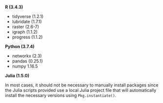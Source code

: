 **R (3.4.3)**

- tidyverse (1.2.1)
- lubridate (1.7.1)
- raster (2.6-7)
- igraph (1.1.2)
- progress (1.1.2)

**Python (3.7.4)**

- networkx (2.3)
- pandas (0.25.1)
- numpy 1.16.5

**Julia (1.5.0)**

In most cases, it should not be necessary to manually install packages since the Julia scripts provided use a local Julia project file that will automatically install the necessary versions using `Pkg.instantiate()`.
